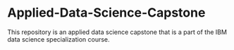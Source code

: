 # Applied-Data-Science-Capstone
This repository is an applied data science capstone that is a part of the IBM data science specialization course.
